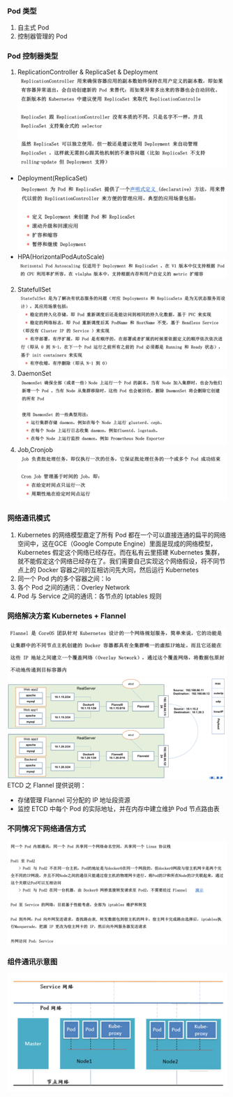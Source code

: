 ### Pod 类型
1. 自主式 Pod
2. 控制器管理的 Pod

### Pod 控制器类型
1. ReplicationController & ReplicaSet & Deployment
  ![eplicationController&ReplicaSet&Deployment.png](./images/eplicationController&ReplicaSet&Deployment.png)
  - Deployment(ReplicaSet)
  ![Deployment(ReplicaSet).png](./images/Deployment(ReplicaSet).png)
  - HPA(HorizontalPodAutoScale)
  ![HPA(HorizontalPodAutoScale).png](./images/HPA(HorizontalPodAutoScale).png)
2. StatefullSet
![StatefullSet.png](./images/StatefullSet.png)
3. DaemonSet
![DaemonSet.png](./images/DaemonSet.png)
4. Job,Cronjob
![Job,Cronjob.png](./images/Job,Cronjob.png)

### 网络通讯模式
1. Kubernetes 的网络模型嘉定了所有 Pod 都在一个可以直接连通的扁平的网络空间中，这在GCE（Google Compute Engine）里面是现成的网络模型，Kubernetes 假定这个网络已经存在。而在私有云里搭建 Kubernetes 集群，就不能假定这个网络已经存在了。我们需要自己实现这个网络假设，将不同节点上的 Docker 容器之间的互相访问先大同，然后运行 Kubernetes
2. 同一个 Pod 内的多个容器之间：lo
3. 各个 Pod 之间的通讯：Overley Network
4. Pod 与 Service 之间的通讯：各节点的 Iptables 规则

### 网络解决方案 Kubernetes + Flannel
![网络解决方案Kubernetes+Flannel.png](./images/网络解决方案Kubernetes+Flannel.png)
![网络解决方案Kubernetes+Flannel2.png](./images/网络解决方案Kubernetes+Flannel2.png)
ETCD 之 Flannel 提供说明：
  - 存储管理 Flannel 可分配的 IP 地址段资源
  - 监控 ETCD 中每个 Pod 的实际地址，并在内存中建立维护 Pod 节点路由表

### 不同情况下网络通信方式
![不同情况下网络通信方式.png](./images/不同情况下网络通信方式.png)

### 组件通讯示意图
![组件通讯示意图.png](./images/组件通讯示意图.png)
